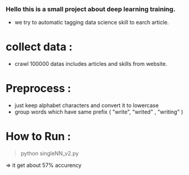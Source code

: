 ### Hello this is a small project about deep learning training. 

* we try to automatic tagging data science skill to earch article.

# collect data :
* crawl 100000 datas includes articles and skills from website.

# Preprocess :
* just keep alphabet characters and convert it to lowercase
* group words which have same prefix ( "write", "writed" , "writing" )

# How to Run :
> python singleNN_v2.py

=> it get about 57% accurency
